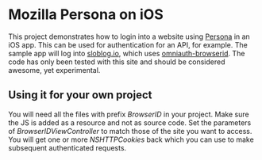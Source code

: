 # Mozilla Persona on iOS

This project demonstrates how to login into a website using [Persona][1]
in an iOS app. This can be used for authentication for an API, for example.
The sample app will log into [sloblog.io][2], which uses 
[omniauth-browserid][3]. The code has only been tested with this site and
should be considered awesome, yet experimental.

## Using it for your own project

You will need all the files with prefix *BrowserID* in your project.
Make sure the JS is added as a resource and not as source code. Set
the parameters of *BrowserIDViewController* to match those of the
site you want to access. You will get one or more *NSHTTPCookies* back
which you can use to make subsequent authenticated requests.

[1]: https://developer.mozilla.org/en-US/docs/persona
[2]: http://sloblog.io
[3]: https://github.com/intridea/omniauth-browserid
